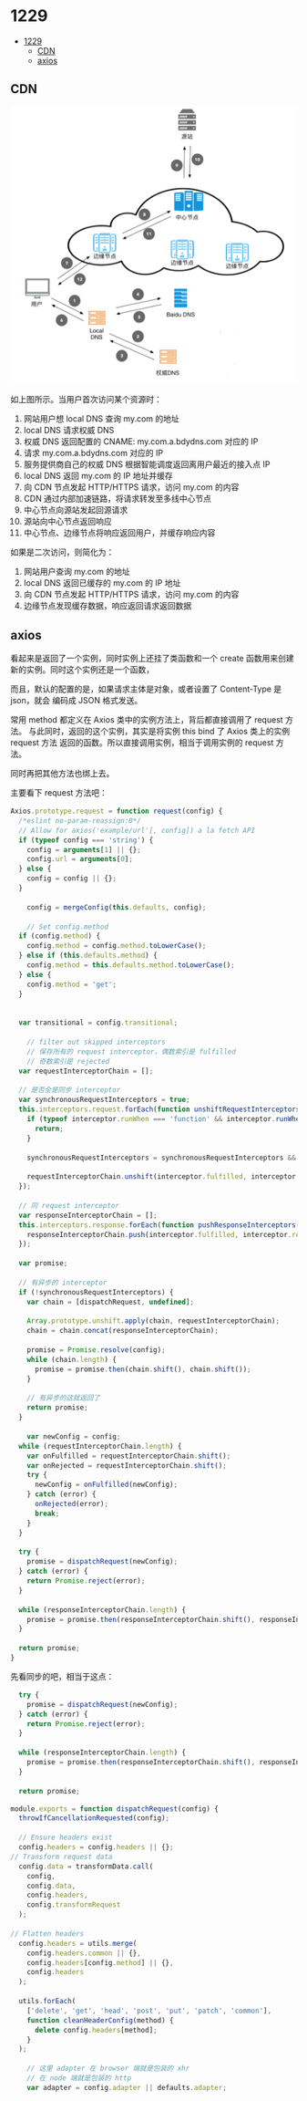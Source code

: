 # 1229

<!-- TOC -->

- [1229](#1229)
  - [CDN](#cdn)
  - [axios](#axios)

<!-- /TOC -->

## CDN

![cdn](https://raw.githubusercontent.com/temple-deng/learning-repo/master/imgs/CDN.png)

如上图所示。当用户首次访问某个资源时：   

1. 网站用户想 local DNS 查询 my.com 的地址
2. local DNS 请求权威 DNS
3. 权威 DNS 返回配置的 CNAME: my.com.a.bdydns.com 对应的 IP
4. 请求 my.com.a.bdydns.com 对应的 IP
5. 服务提供商自己的权威 DNS 根据智能调度返回离用户最近的接入点 IP
6. local DNS 返回 my.com 的 IP 地址并缓存
7. 向 CDN 节点发起 HTTP/HTTPS 请求，访问 my.com 的内容
8. CDN 通过内部加速链路，将请求转发至多线中心节点
9. 中心节点向源站发起回源请求
10. 源站向中心节点返回响应
11. 中心节点、边缘节点将响应返回用户，并缓存响应内容

如果是二次访问，则简化为：   

1. 网站用户查询 my.com 的地址
2. local DNS 返回已缓存的 my.com 的 IP 地址
3. 向 CDN 节点发起 HTTP/HTTPS 请求，访问 my.com 的内容
4. 边缘节点发现缓存数据，响应返回请求返回数据    

## axios   

看起来是返回了一个实例，同时实例上还挂了类函数和一个 create 函数用来创建
新的实例。同时这个实例还是一个函数，    

而且，默认的配置的是，如果请求主体是对象，或者设置了 Content-Type 是 json，就会
编码成 JSON 格式发送。   

常用 method 都定义在 Axios 类中的实例方法上，背后都直接调用了 request 方法。
与此同时，返回的这个实例，其实是将实例 this bind 了 Axios 类上的实例 request 方法
返回的函数。所以直接调用实例，相当于调用实例的 request 方法。   

同时再把其他方法也绑上去。   

主要看下 request 方法吧：   

```js
Axios.prototype.request = function request(config) {
  /*eslint no-param-reassign:0*/
  // Allow for axios('example/url'[, config]) a la fetch API
  if (typeof config === 'string') {
    config = arguments[1] || {};
    config.url = arguments[0];
  } else {
    config = config || {};
  }

    config = mergeConfig(this.defaults, config);

    // Set config.method
  if (config.method) {
    config.method = config.method.toLowerCase();
  } else if (this.defaults.method) {
    config.method = this.defaults.method.toLowerCase();
  } else {
    config.method = 'get';
  }


  var transitional = config.transitional;

    // filter out skipped interceptors
    // 保存所有的 request interceptor，偶数索引是 fulfilled
    // 奇数索引是 rejected
  var requestInterceptorChain = [];

  // 是否全是同步 interceptor
  var synchronousRequestInterceptors = true;
  this.interceptors.request.forEach(function unshiftRequestInterceptors(interceptor) {
    if (typeof interceptor.runWhen === 'function' && interceptor.runWhen(config) === false) {
      return;
    }

    synchronousRequestInterceptors = synchronousRequestInterceptors && interceptor.synchronous;

    requestInterceptorChain.unshift(interceptor.fulfilled, interceptor.rejected);
  });

  // 同 request interceptor
  var responseInterceptorChain = [];
  this.interceptors.response.forEach(function pushResponseInterceptors(interceptor) {
    responseInterceptorChain.push(interceptor.fulfilled, interceptor.rejected);
  });

  var promise;

  // 有异步的 interceptor
  if (!synchronousRequestInterceptors) {
    var chain = [dispatchRequest, undefined];

    Array.prototype.unshift.apply(chain, requestInterceptorChain);
    chain = chain.concat(responseInterceptorChain);

    promise = Promise.resolve(config);
    while (chain.length) {
      promise = promise.then(chain.shift(), chain.shift());
    }

    // 有异步的这就返回了
    return promise;
  }

    var newConfig = config;
  while (requestInterceptorChain.length) {
    var onFulfilled = requestInterceptorChain.shift();
    var onRejected = requestInterceptorChain.shift();
    try {
      newConfig = onFulfilled(newConfig);
    } catch (error) {
      onRejected(error);
      break;
    }
  }

  try {
    promise = dispatchRequest(newConfig);
  } catch (error) {
    return Promise.reject(error);
  }

  while (responseInterceptorChain.length) {
    promise = promise.then(responseInterceptorChain.shift(), responseInterceptorChain.shift());
  }

  return promise;
}
```    

先看同步的吧，相当于这点：   

```js
  try {
    promise = dispatchRequest(newConfig);
  } catch (error) {
    return Promise.reject(error);
  }

  while (responseInterceptorChain.length) {
    promise = promise.then(responseInterceptorChain.shift(), responseInterceptorChain.shift());
  }

  return promise;
```    

```js
module.exports = function dispatchRequest(config) {
  throwIfCancellationRequested(config);

  // Ensure headers exist
  config.headers = config.headers || {};
// Transform request data
  config.data = transformData.call(
    config,
    config.data,
    config.headers,
    config.transformRequest
  );

// Flatten headers
  config.headers = utils.merge(
    config.headers.common || {},
    config.headers[config.method] || {},
    config.headers
  );

  utils.forEach(
    ['delete', 'get', 'head', 'post', 'put', 'patch', 'common'],
    function cleanHeaderConfig(method) {
      delete config.headers[method];
    }
  );

    // 这里 adapter 在 browser 端就是包装的 xhr
    // 在 node 端就是包装的 http
    var adapter = config.adapter || defaults.adapter;
```

